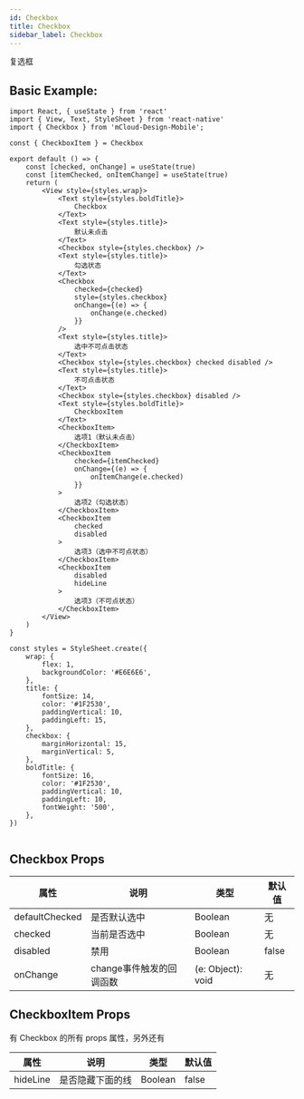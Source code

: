 ```yaml
---
id: Checkbox
title: Checkbox
sidebar_label: Checkbox
---
```


复选框

## Basic Example:

```SnackPlayer name=checkbox-simple
import React, { useState } from 'react'
import { View, Text, StyleSheet } from 'react-native'
import { Checkbox } from 'mCloud-Design-Mobile';

const { CheckboxItem } = Checkbox

export default () => {
    const [checked, onChange] = useState(true)
    const [itemChecked, onItemChange] = useState(true)
    return (
        <View style={styles.wrap}>
            <Text style={styles.boldTitle}>
                Checkbox
            </Text>
            <Text style={styles.title}>
                默认未点击
            </Text>
            <Checkbox style={styles.checkbox} />
            <Text style={styles.title}>
                勾选状态
            </Text>
            <Checkbox
                checked={checked}
                style={styles.checkbox}
                onChange={(e) => {
                    onChange(e.checked)
                }}
            />
            <Text style={styles.title}>
                选中不可点击状态
            </Text>
            <Checkbox style={styles.checkbox} checked disabled />
            <Text style={styles.title}>
                不可点击状态
            </Text>
            <Checkbox style={styles.checkbox} disabled />
            <Text style={styles.boldTitle}>
                CheckboxItem
            </Text>
            <CheckboxItem>
                选项1（默认未点击）
            </CheckboxItem>
            <CheckboxItem
                checked={itemChecked}
                onChange={(e) => {
                    onItemChange(e.checked)
                }}
            >
                选项2（勾选状态）
            </CheckboxItem>
            <CheckboxItem
                checked
                disabled
            >
                选项3（选中不可点状态）
            </CheckboxItem>
            <CheckboxItem
                disabled
                hideLine
            >
                选项3（不可点状态）
            </CheckboxItem>
        </View>
    )
}

const styles = StyleSheet.create({
    wrap: {
        flex: 1,
        backgroundColor: '#E6E6E6',
    },
    title: {
        fontSize: 14,
        color: '#1F2530',
        paddingVertical: 10,
        paddingLeft: 15,
    },
    checkbox: {
        marginHorizontal: 15,
        marginVertical: 5,
    },
    boldTitle: {
        fontSize: 16,
        color: '#1F2530',
        paddingVertical: 10,
        paddingLeft: 10,
        fontWeight: '500',
    },
})


```



## Checkbox Props

属性 | 说明 | 类型 | 默认值
----|-----|------|------
| defaultChecked | 是否默认选中 | Boolean   |  无 |
| checked | 当前是否选中 | Boolean   |  无 |
| disabled | 禁用 | Boolean   |  false |
| onChange | change事件触发的回调函数 | (e: Object): void | 无 |

## CheckboxItem Props

有 Checkbox 的所有 props 属性，另外还有

属性 | 说明 | 类型 | 默认值
----|-----|------|------
| hideLine | 是否隐藏下面的线 | Boolean   |  false |
